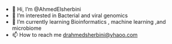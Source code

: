 - 👋 Hi, I’m @AhmedElsherbini
- 👀 I’m interested in Bacterial and viral genomics
- 🌱 I’m currently learning Bioinformatics , machine learning ,and microbiome
- 📫 How to reach me drahmedsherbini@yhaoo.com

<!---
AhmedElsherbini/AhmedElsherbini is a ✨ special ✨ repository because its `README.md` (this file) appears on your GitHub profile.
You can click the Preview link to take a look at your changes.
--->
